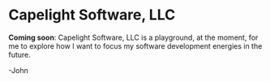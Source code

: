 # Capelight Software, LLC

**Coming soon**: Capelight Software, LLC is a playground, at the moment, for me to explore how I want to focus my software development energies in the future.

-John

